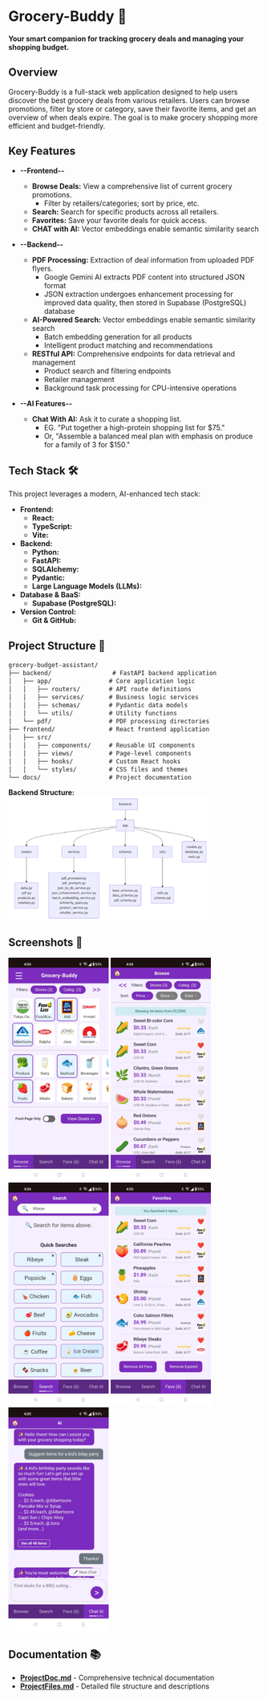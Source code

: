 # Grocery-Buddy 🛒

**Your smart companion for tracking grocery deals and managing your shopping budget.**

## Overview

Grocery-Buddy is a full-stack web application designed to help users discover the best grocery deals from various retailers. Users can browse promotions, filter by store or category, save their favorite items, and get an overview of when deals expire. The goal is to make grocery shopping more efficient and budget-friendly.

## Key Features

- **--Frontend--**

  - **Browse Deals:** View a comprehensive list of current grocery promotions.
    - Filter by retailers/categories; sort by price, etc.
  - **Search:** Search for specific products across all retailers.
  - **Favorites:** Save your favorite deals for quick access.
  - **CHAT with AI:** Vector embeddings enable semantic similarity search

- **--Backend--**

  - **PDF Processing:** Extraction of deal information from uploaded PDF flyers.
    - Google Gemini AI extracts PDF content into structured JSON format
    - JSON extraction undergoes enhancement processing for improved data quality, then stored in Supabase (PostgreSQL) database
  - **AI-Powered Search:** Vector embeddings enable semantic similarity search
    - Batch embedding generation for all products
    - Intelligent product matching and recommendations
  - **RESTful API:** Comprehensive endpoints for data retrieval and management
    - Product search and filtering endpoints
    - Retailer management
    - Background task processing for CPU-intensive operations

- **--AI Features--**

  - **Chat With AI:** Ask it to curate a shopping list.
    - EG. "Put together a high-protein shopping list for $75."
    - Or, "Assemble a balanced meal plan with emphasis on produce for a family of 3 for $150."

## Tech Stack 🛠️

This project leverages a modern, AI-enhanced tech stack:

- **Frontend:**
  - **React:**
  - **TypeScript:**
  - **Vite:**
- **Backend:**
  - **Python:**
  - **FastAPI:**
  - **SQLAlchemy:**
  - **Pydantic:**
  - **Large Language Models (LLMs):**
- **Database & BaaS:**
  - **Supabase (PostgreSQL):**
- **Version Control:**
  - **Git & GitHub:**

## Project Structure 📁

```
grocery-budget-assistant/
├── backend/                 # FastAPI backend application
│   ├── app/                # Core application logic
│   │   ├── routers/        # API route definitions
│   │   ├── services/       # Business logic services
│   │   ├── schemas/        # Pydantic data models
│   │   └── utils/          # Utility functions
│   └── pdf/                # PDF processing directories
├── frontend/               # React frontend application
│   ├── src/
│   │   ├── components/     # Reusable UI components
│   │   ├── views/          # Page-level components
│   │   ├── hooks/          # Custom React hooks
│   │   └── styles/         # CSS files and themes
└── docs/                   # Project documentation
```

**Backend Structure:**
<img src="./docs/media/backend_structure.PNG" width="400">

## Screenshots 📸

<!-- **Main Deal Browse Interface:** -->
<img src="./docs/media/1.jpg" width="200">

<!-- **Favorites Management View:** -->
<img src="./docs/media/2.jpg" width="200">

<!-- **Filtering Options (Example):** -->
<img src="./docs/media/3.jpg" width="200">

<!-- **Dark Mode Theme:** -->
<img src="./docs/media/4.jpg" width="200">

<!-- **Mobile/Responsive View (Example):** -->
<img src="./docs/media/5.jpg" width="200">

## Documentation 📚

- **[ProjectDoc.md](./docs/ProjectDoc.md)** - Comprehensive technical documentation
- **[ProjectFiles.md](./docs/ProjectFiles.md)** - Detailed file structure and descriptions
